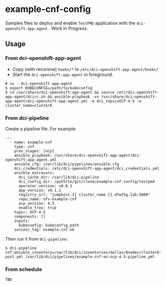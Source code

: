 # example-cnf-config

Samples files to deploy and enable `TestPMD` application with the `dci-openshift-app-agent` .
Work In Progress.

## Usage
### From dci-openshift-app-agent
* Copy (with recursive) `hooks/*` to `/etc/dci-openshift-app-agent/hooks/`
* Start the `dci-openshift-app-agent` in foreground.

```
# su - dci-openshift-app-agent
$ export KUBECONFIG=/path/to/kubeconfig 
$ cd /usr/share/dci-openshift-app-agent && source /etc/dci-openshift-app-agent/dcirc.sh && ansible-playbook -vv /usr/share/dci-openshift-app-agent/dci-openshift-app-agent.yml -e dci_topic=OCP-4.5 -e cluster_name=cluster6
```

### From dci-pipeline
Create a pipeline file. For example:

```
---
  - name: example-cnf
    type: cnf
    prev_stages: [ocp]
    ansible_playbook: /usr/share/dci-openshift-app-agent/dci-openshift-app-agent.yml
    ansible_cfg: /var/lib/dci/pipelines/ansible.cfg
    dci_credentials: /etc/dci-openshift-app-agent/dci_credentials.yml
    ansible_extravars:
      dci_cache_dir: /var/lib/dci-pipeline
      dci_config_dir: /path/to/git/clone/example-cnf-config/testpmd
      operator_version: v0.0.1
      app_version: v0.1.2
      registry_url: "jumphost.{{ cluster_name }}.dfwt5g.lab:5000"
      repo_name: nfv-example-cnf
      ocp_version: 4.5
      enable_trex: true
    topic: OCP-4.5
    components: []
    inputs:
      kubeconfig: kubeconfig_path
    success_tag: example-cnf-ok
```

Then run it from `dci-pipeline`:

```
$ dci-pipeline cnf:ansible_inventory=/var/lib/dci/inventories/dallas/8nodes/cluster6-post.yml /var/lib/dci/pipelines/example-cnf-on-ocp-4.5-pipeline.yml
```

### From schedule

```
TBD
```
